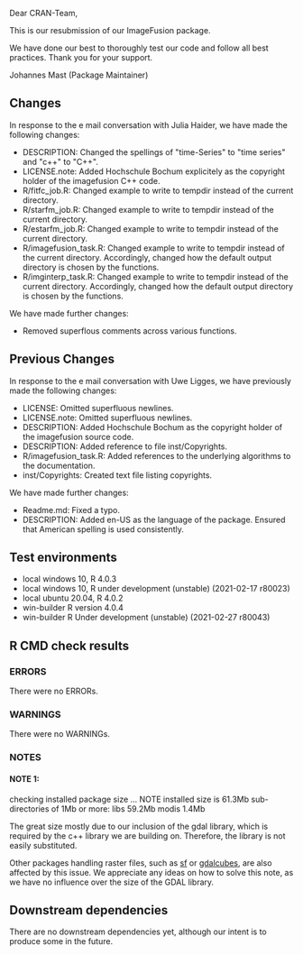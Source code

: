 Dear CRAN-Team,

This is our resubmission of our ImageFusion package. 

We have done our best to thoroughly test our code and follow all best practices.
Thank you for your support.

Johannes Mast (Package Maintainer)

## Changes
In response to the e mail conversation with Julia Haider, we have made the following changes:

* DESCRIPTION: Changed the spellings of "time-Series" to "time series" and "c++" to "C++".
* LICENSE.note: Added Hochschule Bochum explicitely as the copyright holder of the imagefusion C++ code.
* R/fitfc_job.R:  Changed example to write to tempdir instead of the current directory.
* R/starfm_job.R:  Changed example to write to tempdir instead of the current directory.
* R/estarfm_job.R: Changed example to write to tempdir instead of the current directory.
* R/imagefusion_task.R: Changed example to write to tempdir instead of the current directory. Accordingly, changed how the default output directory is chosen by the functions.
* R/imginterp_task.R: Changed example to write to tempdir instead of the current directory. Accordingly, changed how the default output directory is chosen by the functions.

We have made further changes:
* Removed superflous comments across various functions.


## Previous Changes
In response to the e mail conversation with Uwe Ligges, we have previously made the following changes:
* LICENSE: Omitted superfluous newlines.
* LICENSE.note: Omitted superfluous newlines.
* DESCRIPTION: Added Hochschule Bochum as the copyright holder of the imagefusion source code.
* DESCRIPTION: Added reference to file inst/Copyrights.
* R/imagefusion_task.R: Added references to the underlying algorithms to the documentation.
* inst/Copyrights: Created text file listing copyrights.

We have made further changes:
* Readme.md: Fixed a typo.
* DESCRIPTION: Added en-US as the language of the package. Ensured that American spelling is used consistently.


## Test environments
* local windows 10, R 4.0.3
* local windows 10, R under development (unstable) (2021-02-17 r80023)
* local ubuntu 20.04, R 4.0.2
* win-builder  R version 4.0.4
* win-builder  R Under development (unstable) (2021-02-27 r80043)

## R CMD check results

### ERRORS

There were no ERRORs.

### WARNINGS

There were no WARNINGs.

### NOTES

#### NOTE 1:
checking installed package size ... NOTE
    installed size is 61.3Mb
    sub-directories of 1Mb or more:
      libs   59.2Mb
      modis   1.4Mb
      
The great size mostly due to our inclusion of the gdal library,
which is required by the c++ library we are building on. 
Therefore, the library is not easily substituted.

Other packages handling raster files,
such as [sf](https://cran.r-project.org/web/packages/sf/index.html) or [gdalcubes](https://cran.r-project.org/web/packages/gdalcubes/index.html),
are also affected by this issue.
We appreciate any ideas on how to solve this note,
as we have no influence over the size of the GDAL library.

## Downstream dependencies

There are no downstream dependencies yet,
although our intent is to produce some in the future.